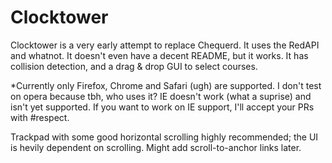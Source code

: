 Clocktower
==========

Clocktower is a very early attempt to replace Chequerd. It uses the RedAPI and whatnot. It doesn't 
even have a decent README, but it works. It has collision detection, and a drag & drop GUI to select
courses.

*Currently only Firefox, Chrome and Safari (ugh) are supported. I don't test on opera because tbh, who uses it? IE doesn't work (what a suprise) and isn't yet supported. If you want to work on IE support, I'll accept your PRs with #respect.

Trackpad with some good horizontal scrolling highly recommended; the UI is hevily dependent on scrolling. Might add scroll-to-anchor links later.